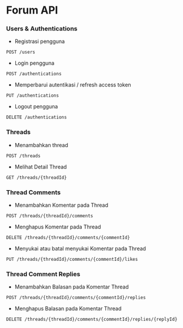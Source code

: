 # Forum API

### Users & Authentications

- Registrasi pengguna

`POST /users`

- Login pengguna

`POST /authentications`

- Memperbarui autentikasi / refresh access token

`PUT /authentications`

- Logout pengguna

`DELETE /authentications`

### Threads

- Menambahkan thread

`POST /threads`

- Melihat Detail Thread

`GET /threads/{threadId}`

### Thread Comments

- Menambahkan Komentar pada Thread

`POST /threads/{threadId}/comments`

- Menghapus Komentar pada Thread

`DELETE /threads/{threadId}/comments/{commentId}`

- Menyukai atau batal menyukai Komentar pada Thread

`PUT /threads/{threadId}/comments/{commentId}/likes`

### Thread Comment Replies

- Menambahkan Balasan pada Komentar Thread

`POST /threads/{threadId}/comments/{commentId}/replies`

- Menghapus Balasan pada Komentar Thread

`DELETE /threads/{threadId}/comments/{commentId}/replies/{replyId}`
